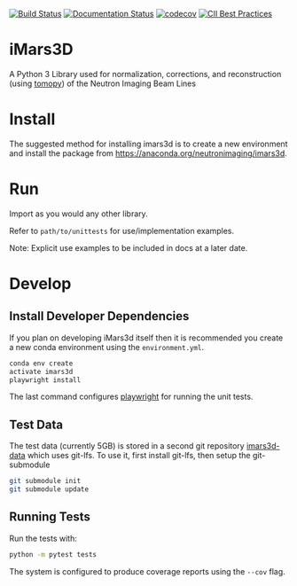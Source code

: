 <!-- Badges -->

[![Build Status](https://github.com/ornlneutronimaging/iMars3D/actions/workflows/actions.yml/badge.svg?branch=next)](https://github.com/ornlneutronimaging/iMars3D/actions/workflows/actions.yml?query=branch?next)
[![Documentation Status](https://readthedocs.org/projects/imars3d/badge/?version=latest)](https://imars3d.readthedocs.io/en/latest/?badge=latest)
[![codecov](https://codecov.io/gh/ornlneutronimaging/iMars3D/branch/next/graph/badge.svg)](https://codecov.io/gh/ornlneutronimaging/iMars3D/tree/next)
[![CII Best Practices](https://bestpractices.coreinfrastructure.org/projects/6650/badge)](https://bestpractices.coreinfrastructure.org/projects/6650)

<!-- End Badges -->

# iMars3D

A Python 3 Library used for
normalization, corrections, and reconstruction (using [tomopy](https://tomopy.readthedocs.io/en/latest/)) of the Neutron Imaging Beam Lines

# Install

The suggested method for installing imars3d is to create a new environment and install the package from https://anaconda.org/neutronimaging/imars3d.

# Run

Import as you would any other library.

Refer to `path/to/unittests` for use/implementation examples.

Note: Explicit use examples to be included in docs at a later date.

# Develop

## Install Developer Dependencies

If you plan on developing iMars3d itself then it is recommended you create a new conda environment using the `environment.yml`.

```sh
conda env create
activate imars3d
playwright install
```
The last command configures [playwright](https://playwright.dev/python/docs/intro) for running the unit tests.


## Test Data

The test data (currently 5GB) is stored in a second git repository [imars3d-data](https://code.ornl.gov/sns-hfir-scse/infrastructure/test-data/imars3d-data) which uses git-lfs.
To use it, first install git-lfs, then setup the git-submodule
```sh
git submodule init
git submodule update
```


## Running Tests

Run the tests with:

```sh
python -m pytest tests
```
The system is configured to produce coverage reports using the `--cov` flag.
